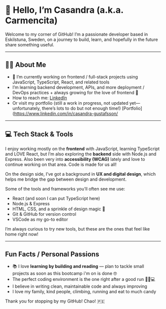 # 👋 Hello, I’m Casandra (a.k.a. Carmencita)

Welcome to my corner of GitHub! I’m a passionate developer based in Eskilstuna, Sweden, on a journey to build, learn, and hopefully in the future share something useful.

---

## 👸🏽 About Me

- 👋 I’m currently working on frontend / full-stack projects using JavaScript, TypeScript, React, and related tools  
- I’m learning backend development, APIs, and more deployment / DevOps practices + always growing for the love of frontend 🌱
- How to reach me: [LinkedIn](https://www.linkedin.com/in/casandra-gustafsson/) 
- Or visit my portfolio (still a work in progress, not updated yet—unfortunately, there’s lots to do but not enough time!) [Portfolio](https://www.linkedin.com/in/casandra-gustafsson/

---

## 💻 Tech Stack & Tools

I enjoy working mostly on the **frontend** with JavaScript, learning TypeScript and LOVE React, but I’m also exploring the **backend** side with Node.js and Express. Also been very into **accessibility (WCAG)** lately and love to continue working on that area. Code is made for us all! 

On the design side, I’ve got a background in **UX and digital design**, which helps me bridge the gap between design and development.  

Some of the tools and frameworks you’ll often see me use:  
- React (and soon I can put TypeScript here)
- Node.js & Express  
- HTML, CSS, and a sprinkle of design magic 🎨  
- Git & GitHub for version control  
- VSCode as my go-to editor  

I’m always curious to try new tools, but these are the ones that feel like home right now!

---

## Fun Facts / Personal Passions

- 📚 I love **learning by building and reading** — plan to tackle small projects as soon as this bootcamp i'm on is done 🤓 
- The perfect coding environment is the one right after a good run 🏃‍♀️💻  
- I believe in writing clean, maintainable code and always improving  
- I love my family, kind people, climbing, running and eat to much candy 


Thank you for stopping by my GitHub! Chao! 🇵🇪
